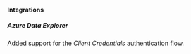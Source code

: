 
#### Integrations

##### Azure Data Explorer

Added support for the *Client Credentials* authentication flow.
